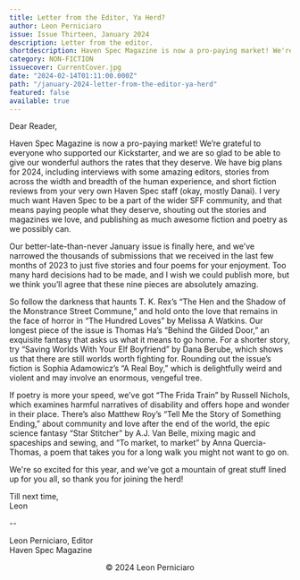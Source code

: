 ```yaml
---
title: Letter from the Editor, Ya Herd?
author: Leon Perniciaro
issue: Issue Thirteen, January 2024
description: Letter from the editor.
shortdescription: Haven Spec Magazine is now a pro-paying market! We're grateful to everyone who supported our Kickstarter, and we are so glad to be able to give our wonderful authors the rates that they deserve. We have big plans for 2024, including interviews with some amazing editors, stories from across the width and breadth of the human experience, and short fiction reviews from your very own Haven Spec staff (okay, mostly Danai). I very much want Haven Spec to be a part of the wider SFF community, and that means paying people what they deserve, shouting out the stories and magazines we love, and publishing as much awesome fiction and poetry as we possibly can.
category: NON-FICTION
issuecover: CurrentCover.jpg
date: "2024-02-14T01:11:00.000Z"
path: "/january-2024-letter-from-the-editor-ya-herd"
featured: false
available: true
---
```


Dear Reader,

Haven Spec Magazine is now a pro-paying market! We’re grateful to everyone who supported our Kickstarter, and we are so glad to be able to give our wonderful authors the rates that they deserve. We have big plans for 2024, including interviews with some amazing editors, stories from across the width and breadth of the human experience, and short fiction reviews from your very own Haven Spec staff (okay, mostly Danai). I very much want Haven Spec to be a part of the wider SFF community, and that means paying people what they deserve, shouting out the stories and magazines we love, and publishing as much awesome fiction and poetry as we possibly can.

Our better-late-than-never January issue is finally here, and we’ve narrowed the thousands of submissions that we received in the last few months of 2023 to just five stories and four poems for your enjoyment. Too many hard decisions had to be made, and I wish we could publish more, but we think you’ll agree that these nine pieces are absolutely amazing.

So follow the darkness that haunts T. K. Rex’s “The Hen and the Shadow of the Monstrance Street Commune,” and hold onto the love that remains in the face of horror in “The Hundred Loves” by Melissa A Watkins. Our longest piece of the issue is Thomas Ha’s “Behind the Gilded Door,” an exquisite fantasy that asks us what it means to go home. For a shorter story, try “Saving Worlds With Your Elf Boyfriend” by Dana Berube, which shows us that there are still worlds worth fighting for. Rounding out the issue’s fiction is Sophia Adamowicz’s “A Real Boy,” which is delightfully weird and violent and may involve an enormous, vengeful tree.

If poetry is more your speed, we’ve got “The Frida Train” by Russell Nichols, which examines harmful narratives of disability and offers hope and wonder in their place. There’s also Matthew Roy’s “Tell Me the Story of Something Ending,” about community and love after the end of the world, the epic science fantasy “Star Stitcher” by A.J. Van Belle, mixing magic and spaceships and sewing, and “To market, to market” by Anna Quercia-Thomas, a poem that takes you for a long walk you might not want to go on.

We're so excited for this year, and we've got a mountain of great stuff lined up for you all, so thank you for joining the herd!


Till next time, <br />
Leon

--

Leon Perniciaro, Editor<br />
Haven Spec Magazine<br />


<p style="text-align: center;">© 2024 Leon Perniciaro</p>